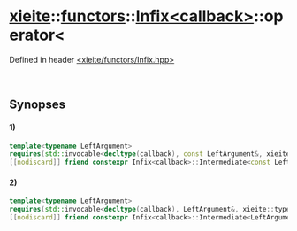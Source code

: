# [xieite](../../../../../../xieite.md)\:\:[functors](../../../../../../functors.md)\:\:[Infix\<callback\>](../../../../Infix.md)\:\:operator\<
Defined in header [<xieite/functors/Infix.hpp>](../../../../../../../include/xieite/functors/Infix.hpp)

&nbsp;

## Synopses
#### 1)
```cpp
template<typename LeftArgument>
requires(std::invocable<decltype(callback), const LeftArgument&, xieite::types::Placeholder>)
[[nodiscard]] friend constexpr Infix<callback>::Intermediate<const LeftArgument&> operator<(const LeftArgument& leftArgument, xieite::functors::Infix<callback>) noexcept;
```
#### 2)
```cpp
template<typename LeftArgument>
requires(std::invocable<decltype(callback), LeftArgument&, xieite::types::Placeholder>)
[[nodiscard]] friend constexpr Infix<callback>::Intermediate<LeftArgument&> operator<(LeftArgument& leftArgument, xieite::functors::Infix<callback>) noexcept;
```
